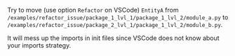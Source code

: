 Try to move (use option `Refactor` on VSCode) `EntityA` from `/examples/refactor_issue/package_1_lvl_1/package_1_lvl_2/module_a.py` to `/examples/refactor_issue/package_2_lvl_1/package_1_lvl_2/module_b.py`.

It will mess up the imports in init files since VSCode does not know about your imports strategy.
